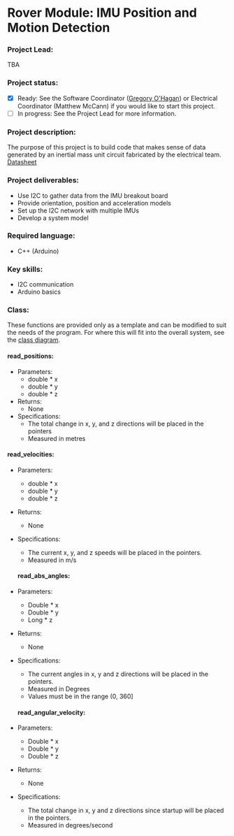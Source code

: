 # Rover Module: IMU Position and Motion Detection

### Project Lead:
TBA

### Project status:
 - [x] Ready: See the Software Coordinator ([Gregory O'Hagan](https://github.com/Gregory-OHagan)) or Electrical Coordinator (Matthew McCann) if you would like to start this project.
 - [ ] In progress: See the Project Lead for more information.

### Project description:

The purpose of this project is to build code that makes sense of data generated by an
inertial mass unit circuit fabricated by the electrical team. 
[Datasheet](http://www.st.com/content/ccc/resource/technical/document/datasheet/1e/3f/2a/d6/25/eb/48/46/DM00103319.pdf/files/DM00103319.pdf/jcr:content/translations/en.DM00103319.pdf)


### Project deliverables:
 * Use I2C to gather data from the IMU breakout board
 * Provide orientation, position and acceleration models
 * Set up the I2C network with multiple IMUs
 * Develop a system model

### Required language:
 * C++ (Arduino)

### Key skills:
 * I2C communication
 * Arduino basics

### Class:
These functions are provided only as a template and can be modified to suit the needs of the program. For where this will fit into the overall system, see the [class diagram](https://drive.google.com/file/d/0B6AtSNCj34-0V2FGU011Uk9NREE/view?usp=sharing).

#### read_positions:
 * Parameters:
   * double * x
   * double * y
   * double * z
 * Returns:
   * None
 * Specifications:
   * The total change in x, y, and z directions will be placed in the pointers
   * Measured in metres

#### read_velocities:
 * Parameters:
   * double * x
   * double * y
   * double * z
 * Returns:
   * None
 * Specifications:
   * The current x, y, and z speeds will be placed in the pointers.
   * Measured in m/s
   
   #### read_abs_angles:
 * Parameters:
   * Double * x
   * Double * y
   * Long * z
 * Returns:
   * None
 * Specifications:
   * The current angles in x, y and z directions will be placed in the pointers.
   * Measured in Degrees
   * Values must be in the range (0, 360]
   
   #### read_angular_velocity:
 * Parameters:
   * Double * x
   * Double * y
   * Double * z
 * Returns:
   * None
 * Specifications:
   * The total change in x, y and z directions since startup will be placed in the pointers.
   * Measured in degrees/second
